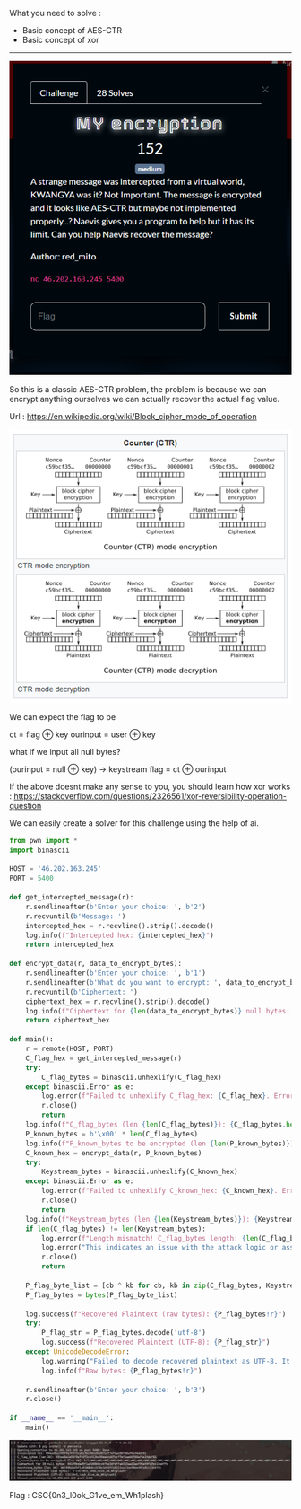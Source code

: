 

What you need to solve :
- Basic concept of AES-CTR
- Basic concept of xor

---

![alt text](image.png)

So this is a classic AES-CTR problem, the problem is because we can encrypt anything ourselves we can actually recover the actual flag value.

Url : https://en.wikipedia.org/wiki/Block_cipher_mode_of_operation

![alt text](image-2.png)

We can expect the flag to be

ct = flag ⊕ key
ourinput = user ⊕ key 

what if we input all null bytes?

(ourinput = null ⊕ key) -> keystream
flag = ct ⊕ ourinput

If the above doesnt make any sense to you, you should learn how xor works : https://stackoverflow.com/questions/2326561/xor-reversibility-operation-question

We can easily create a solver for this challenge using the help of ai.

```py
from pwn import *
import binascii

HOST = '46.202.163.245'
PORT = 5400

def get_intercepted_message(r):
    r.sendlineafter(b'Enter your choice: ', b'2')
    r.recvuntil(b'Message: ')
    intercepted_hex = r.recvline().strip().decode()
    log.info(f"Intercepted hex: {intercepted_hex}")
    return intercepted_hex

def encrypt_data(r, data_to_encrypt_bytes):
    r.sendlineafter(b'Enter your choice: ', b'1')
    r.sendlineafter(b'What do you want to encrypt: ', data_to_encrypt_bytes)
    r.recvuntil(b'Ciphertext: ')
    ciphertext_hex = r.recvline().strip().decode()
    log.info(f"Ciphertext for {len(data_to_encrypt_bytes)} null bytes: {ciphertext_hex}")
    return ciphertext_hex

def main():
    r = remote(HOST, PORT)
    C_flag_hex = get_intercepted_message(r)
    try:
        C_flag_bytes = binascii.unhexlify(C_flag_hex)
    except binascii.Error as e:
        log.error(f"Failed to unhexlify C_flag_hex: {C_flag_hex}. Error: {e}")
        r.close()
        return
    log.info(f"C_flag_bytes (len {len(C_flag_bytes)}): {C_flag_bytes.hex()}")
    P_known_bytes = b'\x00' * len(C_flag_bytes)
    log.info(f"P_known_bytes to be encrypted (len {len(P_known_bytes)}): {P_known_bytes!r}")
    C_known_hex = encrypt_data(r, P_known_bytes)
    try:
        Keystream_bytes = binascii.unhexlify(C_known_hex)
    except binascii.Error as e:
        log.error(f"Failed to unhexlify C_known_hex: {C_known_hex}. Error: {e}")
        r.close()
        return
    log.info(f"Keystream_bytes (len {len(Keystream_bytes)}): {Keystream_bytes.hex()}")
    if len(C_flag_bytes) != len(Keystream_bytes):
        log.error(f"Length mismatch! C_flag_bytes length: {len(C_flag_bytes)}, Keystream_bytes length: {len(Keystream_bytes)}")
        log.error("This indicates an issue with the attack logic or assumptions.")
        r.close()
        return

    P_flag_byte_list = [cb ^ kb for cb, kb in zip(C_flag_bytes, Keystream_bytes)]
    P_flag_bytes = bytes(P_flag_byte_list)

    log.success(f"Recovered Plaintext (raw bytes): {P_flag_bytes!r}")
    try:
        P_flag_str = P_flag_bytes.decode('utf-8')
        log.success(f"Recovered Plaintext (UTF-8): {P_flag_str}")
    except UnicodeDecodeError:
        log.warning("Failed to decode recovered plaintext as UTF-8. It might be binary data or a different encoding.")
        log.info(f"Raw bytes: {P_flag_bytes!r}")

    r.sendlineafter(b'Enter your choice: ', b'3')
    r.close()

if __name__ == '__main__':
    main()
```

![alt text](image-1.png)

Flag : CSC{0n3_l0ok_G1ve_em_Wh1plash}